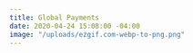 ```yaml
---
title: Global Payments
date: 2020-04-24 15:08:00 -04:00
image: "/uploads/ezgif.com-webp-to-png.png"
---
```


